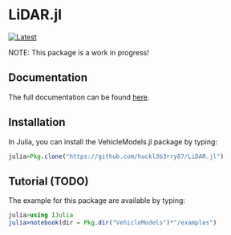 # LiDAR.jl

[![Latest](https://img.shields.io/badge/docs-latest-blue.svg)](http://vehiclemodelsjl.readthedocs.io/en/latest/)

NOTE: This package is a work in progress!


## Documentation

The full documentation can be found [here](http://vehiclemodelsjl.readthedocs.io/en/latest/).

## Installation

In Julia, you can install the VehicleModels.jl package by typing:
```julia
julia>Pkg.clone("https://github.com/huckl3b3rry87/LiDAR.jl")
```

## Tutorial (TODO)

The example for this package are available by typing:
```julia
julia>using IJulia
julia>notebook(dir = Pkg.dir("VehicleModels")*"/examples")
